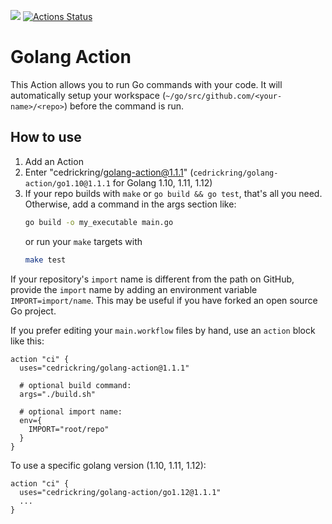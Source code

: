 [![](https://img.shields.io/github/release/cedrickring/golang-action.svg)](https://github.com/cedrickring/golang-action/releases/latest) [![Actions Status](https://wdp9fww0r9.execute-api.us-west-2.amazonaws.com/production/badge/cedrickring/golang-action?cacheSeconds=60&maxAge=60)](https://github.com/cedrickring/golang-action/commits/master)
# Golang Action

This Action allows you to run Go commands with your code. It will automatically setup your workspace (`~/go/src/github.com/<your-name>/<repo>`) before the command is run.

## How to use

1. Add an Action
2. Enter "cedrickring/golang-action@1.1.1" (`cedrickring/golang-action/go1.10@1.1.1` for Golang 1.10, 1.11, 1.12)
3. If your repo builds with `make` or `go build && go test`, that's all you need.  Otherwise, add a command in the args section like:
    ```bash
    go build -o my_executable main.go
    ```
    or run your `make` targets with
    ```bash
    make test
    ```

If your repository's `import` name is different from the path on GitHub,
provide the `import` name by adding an environment variable
`IMPORT=import/name`.  This may be useful if you have forked an open
source Go project.

If you prefer editing your `main.workflow` files by hand, use an `action`
block like this:

```hcl
action "ci" {
  uses="cedrickring/golang-action@1.1.1"

  # optional build command:
  args="./build.sh"

  # optional import name:
  env={
    IMPORT="root/repo"
  }
}
```

To use a specific golang version (1.10, 1.11, 1.12):

```hcl
action "ci" {
  uses="cedrickring/golang-action/go1.12@1.1.1"
  ...
}
```
